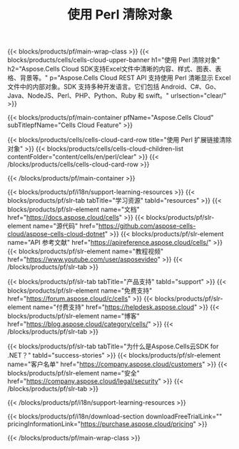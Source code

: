 ﻿---
title: 使用 Perl 清除对象
description: Aspose.Cells Cloud REST API 支持使用 Perl 清晰显示 Excel 文件中的内部对象。SDK 支持多种开发语言。它们包括 Android、C#、Go、Java、NodeJS、Perl、PHP、Python、Ruby 和 swift。
url: /zh/perl/clear/
---
{{< blocks/products/pf/main-wrap-class >}}
{{< blocks/products/cells/cells-cloud-upper-banner h1="使用 Perl 清除对象" h2="Aspose.Cells Cloud SDK支持Excel文件中清晰的内容、样式、图表、表格、背景等。" p="Aspose.Cells Cloud REST API 支持使用 Perl 清晰显示 Excel 文件中的内部对象。SDK 支持多种开发语言。它们包括 Android、C#、Go、Java、NodeJS、Perl、PHP、Python、Ruby 和 swift。" urlsection="clear/" >}}

{{< blocks/products/pf/main-container pfName="Aspose.Cells Cloud" subTitlepfName="Cells Cloud Feature" >}}

{{< blocks/products/cells/cells-cloud-card-row title="使用 Perl 扩展链接清除对象" >}}
{{< blocks/products/cells/cells-cloud-children-list contentFolder="content/cells/en/perl/clear" >}} 
{{< /blocks/products/cells/cells-cloud-card-row >}}


{{< /blocks/products/pf/main-container >}}

{{< blocks/products/pf/i18n/support-learning-resources >}}
{{< blocks/products/pf/slr-tab tabTitle="学习资源" tabId="resources" >}}
{{< blocks/products/pf/slr-element name="文档" href="https://docs.aspose.cloud/cells" >}}
{{< blocks/products/pf/slr-element name="源代码" href="https://github.com/aspose-cells-cloud/aspose-cells-cloud-dotnet" >}}
{{< blocks/products/pf/slr-element name="API 参考文献" href="https://apireference.aspose.cloud/cells/" >}}
{{< blocks/products/pf/slr-element name="教程视频" href="https://www.youtube.com/user/asposevideo" >}}
{{< /blocks/products/pf/slr-tab >}}

{{< blocks/products/pf/slr-tab tabTitle="产品支持" tabId="support" >}}
{{< blocks/products/pf/slr-element name="免费支持" href="https://forum.aspose.cloud/c/cells" >}}
{{< blocks/products/pf/slr-element name="付费支持" href="https://helpdesk.aspose.cloud" >}}
{{< blocks/products/pf/slr-element name="博客" href="https://blog.aspose.cloud/category/cells/" >}}
{{< /blocks/products/pf/slr-tab >}}

{{< blocks/products/pf/slr-tab tabTitle="为什么是Aspose.Cells云SDK for .NET？" tabId="success-stories" >}}
{{< blocks/products/pf/slr-element name="客户名单" href="https://company.aspose.cloud/customers" >}}
{{< blocks/products/pf/slr-element name="安全" href="https://company.aspose.cloud/legal/security" >}}
{{< /blocks/products/pf/slr-tab >}}

{{< /blocks/products/pf/i18n/support-learning-resources >}}

{{< blocks/products/pf/i18n/download-section downloadFreeTrialLink="" pricingInformationLink="https://purchase.aspose.cloud/pricing" >}}

{{< /blocks/products/pf/main-wrap-class >}}
